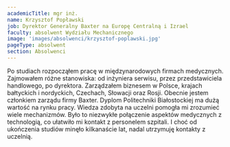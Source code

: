 ```yaml
---
academicTitle: mgr inż.
name: Krzysztof Popławski
job: Dyrektor Generalny Baxter na Europę Centralną i Izrael
faculty: absolwent Wydziału Mechanicznego
image: 'images/absolwenci/krzysztof-poplawski.jpg'
pageType: absolwent
section: Absolwenci
---
```


Po studiach rozpocząłem pracę w międzynarodowych firmach medycznych. Zajmowałem różne stanowiska: od inżyniera serwisu, przez przedstawiciela handlowego, po dyrektora. Zarządzałem biznesem w Polsce, krajach bałtyckich i nordyckich, Czechach, Słowacji oraz Rosji. Obecnie jestem członkiem zarządu firmy Baxter. Dyplom Politechniki Białostockiej ma dużą wartość na rynku pracy. Wiedza zdobyta na uczelni pomogła mi zrozumieć wiele mechanizmów. Było to niezwykłe połączenie aspektów medycznych z technologią, co ułatwiło mi kontakt z personelem szpitali. I choć od ukończenia studiów minęło kilkanaście lat, nadal utrzymuję kontakty z uczelnią.
